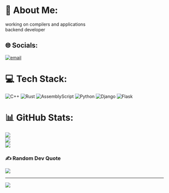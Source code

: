 # 💫 About Me:
working on compilers and applications<br>backend developer


## 🌐 Socials:
[![email](https://img.shields.io/badge/Email-D14836?logo=gmail&logoColor=white)](mailto:ebram.d.barati@gmail.com) 

# 💻 Tech Stack:
![C++](https://img.shields.io/badge/c++-%2300599C.svg?style=for-the-badge&logo=c%2B%2B&logoColor=white) ![Rust](https://img.shields.io/badge/rust-%23000000.svg?style=for-the-badge&logo=rust&logoColor=white) ![AssemblyScript](https://img.shields.io/badge/assembly%20script-%23000000.svg?style=for-the-badge&logo=assemblyscript&logoColor=white) ![Python](https://img.shields.io/badge/python-3670A0?style=for-the-badge&logo=python&logoColor=ffdd54) ![Django](https://img.shields.io/badge/django-%23092E20.svg?style=for-the-badge&logo=django&logoColor=white) ![Flask](https://img.shields.io/badge/flask-%23000.svg?style=for-the-badge&logo=flask&logoColor=white)
# 📊 GitHub Stats:
![](https://github-readme-stats.vercel.app/api?username=ebiii-m&theme=gotham&hide_border=true&include_all_commits=false&count_private=false)<br/>
![](https://nirzak-streak-stats.vercel.app/?user=ebiii-m&theme=gotham&hide_border=true)<br/>
![](https://github-readme-stats.vercel.app/api/top-langs/?username=ebiii-m&theme=gotham&hide_border=true&include_all_commits=false&count_private=false&layout=compact)

### ✍️ Random Dev Quote
![](https://quotes-github-readme.vercel.app/api?type=horizontal&theme=radical)

---
[![](https://visitcount.itsvg.in/api?id=ebiii-m&icon=0&color=0)](https://visitcount.itsvg.in)

<!-- Proudly created with GPRM ( https://gprm.itsvg.in ) -->
